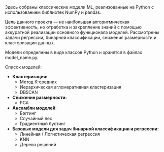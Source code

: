 Здесь собраны классические модели ML, реализованные на Python с использованием библиотек NumPy и pandas.

Цель данного проекта —  не наибольшая алгоритмическая эффективность, но отработка и закрепление знаний c помощью аккуратной реализации основного функционала моделей. Рассмотрены задачи регрессии, бинарной классификации, снижения размерности и кластеризации данных.

Модели определены в виде классов Python и хранятся в файлах model_name.py.

Список моделей:
- **Кластеризация:**
    - Метод K-средних
    - Иерархическая агломеративная кластеризация
    - DBSCAN
- **Снижение размерности:**
    - PCA
- **Ансамбли моделей:**
    - Бэггинг
    - Случайный лес
    - Градиентный бустинг
- **Базовые модели для задач бинарной классификации и регрессии:**
    - Линейная / Логистическая регрессия
    - KNN
    - Дерево решений

